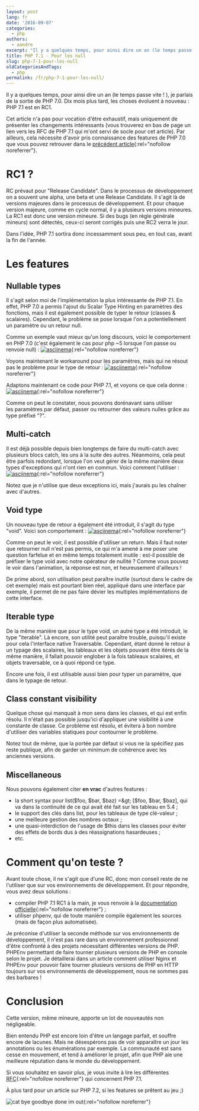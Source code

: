 ```yaml
---
layout: post
lang: fr
date: '2016-09-07'
categories:
  - php
authors:
  - aandre
excerpt: "Il y a quelques temps, pour ainsi dire un an (le temps passe vite ! ), je parlais de la sortie de PHP 7.0. Dix mois plus tard,\_les choses évoluent à nouveau : PHP 7.1 est en RC1."
title: PHP 7.1 - Pour les null
slug: php-7-1-pour-les-null
oldCategoriesAndTags:
  - php
permalink: /fr/php-7-1-pour-les-null/
---
```

Il y a quelques temps, pour ainsi dire un an (le temps passe vite ! ), je parlais de la sortie de PHP 7.0. Dix mois plus tard, les choses évoluent à nouveau : PHP 7.1 est en RC1.

Cet article n'a pas pour vocation d'être exhaustif, mais uniquement de présenter les changements intéressants (vous trouverez en bas de page un lien vers les RFC de PHP 7.1 qui m'ont servi de socle pour cet article). Par ailleurs, cela nécessite d'avoir pris connaissance des features de PHP 7.0 que vous pouvez retrouver dans le [précédent article](https://blog.eleven-labs.com/fr/php-7-petit-guide-qui-ne-trompe-pas/){:rel="nofollow noreferrer"}.

# RC1 ?

RC prévaut pour "Release Candidate". Dans le processus de développement on a souvent une alpha, une beta et une Release Candidate. Il s'agit là de versions majeures dans le processus de développement. Et pour chaque version majeure, comme en cycle normal, il y a plusieurs versions mineures. La RC1 est donc une version mineure. Si des bugs (en règle générale mineurs) sont détectés, ceux-ci seront corrigés puis une RC2 verra le jour.

Dans l'idée, PHP 7.1 sortira donc incessamment sous peu, en tout cas, avant la fin de l'année.

# Les features

## Nullable types

Il s'agit selon moi de l'implémentation la plus intéressante de PHP 7.1. En effet, PHP 7.0 a permis l'ajout du Scalar Type Hinting en paramètres des fonctions, mais il est également possible de typer le retour (classes &amp; scalaires). Cependant, le problème se pose lorsque l'on a potentiellement un paramètre ou un retour null.

Comme un exemple vaut mieux qu'un long discours, voici le comportement en PHP 7.0 (c'est également le cas pour php ~5 lorsque l'on passe ou renvoie null) :
[![asciinema](https://asciinema.org/a/84925.png)](https://asciinema.org/a/84925){:rel="nofollow noreferrer"}

Voyons maintenant le workaround pour les paramètres, mais qui ne résout pas le problème pour le type de retour :
[![asciinema](https://asciinema.org/a/84927.png)](https://asciinema.org/a/84927){:rel="nofollow noreferrer"}

Adaptons maintenant ce code pour PHP 7.1, et voyons ce que cela donne :
[![asciinema](https://asciinema.org/a/84926.png)](https://asciinema.org/a/84926){:rel="nofollow noreferrer"}

Comme on peut le constater, nous pouvons dorénavant sans utiliser les paramètres par défaut, passer ou retourner des valeurs nulles grâce au type préfixé "?".

## Multi-catch

Il est déjà possible depuis bien longtemps de faire du multi-catch avec plusieurs blocs catch, les uns à la suite des autres. Néanmoins, cela peut être parfois redondant, lorsque l'on veut gérer de la même manière deux types d'exceptions qui n'ont rien en commun. Voici comment l'utiliser :
[![asciinema](https://asciinema.org/a/84954.png)](https://asciinema.org/a/84954){:rel="nofollow noreferrer"}

Notez que je n'utilise que deux exceptions ici, mais j'aurais pu les chaîner avec d'autres.

## Void type

Un nouveau type de retour a également été introduit, il s'agit du type "void". Voici son comportement :
[![asciinema](https://asciinema.org/a/84952.png)](https://asciinema.org/a/84952){:rel="nofollow noreferrer"}

Comme on peut le voir, il est possible d'utiliser un return. Mais il faut noter que retourner null n'est pas permis, ce qui m'a amené à me poser une question farfelue et en même temps totalement inutile : est-il possible de préfixer le type void avec notre opérateur de nullité ? Comme vous pouvez le voir dans l'animation, la réponse est non, et heureusement d'ailleurs !

De prime abord, son utilisation peut paraître inutile (surtout dans le cadre de cet exemple) mais est pourtant bien réel, appliqué dans une interface par exemple, il permet de ne pas faire dévier les multiples implémentations de cette interface.

## Iterable type

De la même manière que pour le type void, un autre type a été introduit, le type "iterable". Là encore, son utilité peut paraître trouble, puisqu'il existe pour cela l'interface native Traversable. Cependant, étant donné le retour à un typage des scalaires, les tableaux et les objets pouvant être itérés de la même manière, il fallait pouvoir englober à la fois tableaux scalaires, et objets traversable, ce à quoi répond ce type.

Encore une fois, il est utilisable aussi bien pour typer un paramètre, que dans le typage de retour.

## Class constant visibility

Quelque chose qui manquait à mon sens dans les classes, et qui est enfin résolu. Il n'était pas possible jusqu'ici d'appliquer une visibilité à une constante de classe. Ce problème est résolu, et évitera à bon nombre d'utiliser des variables statiques pour contourner le problème.

Notez tout de même, que la portée par défaut si vous ne la spécifiez pas reste publique, afin de garder un minimum de cohérence avec les anciennes versions.

## Miscellaneous

Nous pouvons également citer **en vrac** d'autres features :
- la short syntax pour list($foo, $bar, $baz) =&gt; [$foo, $bar, $baz], qui va dans la continuité de ce qui avait été fait sur les tableau en 5.4 ;
- le support des clés dans list, pour les tableaux de type clé-valeur ;
- une meilleure gestion des nombres octaux ;
- une quasi-interdiction de l'usage de $this dans les classes pour éviter des effets de bords dus à des réassignations hasardeuses ;
- etc.

# Comment qu'on teste ?

Avant toute chose, il ne s'agit que d'une RC, donc mon conseil reste de ne l'utiliser que sur vos environnements de développement. Et pour répondre, vous avez deux solutions :

- compiler PHP 7.1 RC1 à la main, je vous renvoie à la [documentation officielle](http://php.net/manual/fr/install.windows.building.php){:rel="nofollow noreferrer"} ;
- utiliser phpenv, qui de toute manière compile également les sources (mais de façon plus automatisée).

Je préconise d'utiliser la seconde méthode sur vos environnements de développement, il n'est pas rare dans un environnement professionnel d'être confronté à des projets nécessitant différentes versions de PHP. PHPEnv permettant de faire tourner plusieurs versions de PHP en console selon le projet. Je détaillerai dans un article comment utiliser Nginx et PHPEnv pour pouvoir faire tourner plusieurs versions de PHP en HTTP toujours sur vos environnements de développement, nous ne sommes pas des barbares !

# Conclusion

Cette version, même mineure, apporte un lot de nouveautés non négligeable.

Bien entendu PHP est encore loin d'être un langage parfait, et souffre encore de lacunes. Mais ne désespérons pas de voir apparaître un jour les annotations ou les énumérations par exemple. La communauté est sans cesse en mouvement, et tend à améliorer le projet, afin que PHP aie une meilleure réputation dans le monde du développement.

Si vous souhaitez en savoir plus, je vous invite à lire les différentes [RFC](https://wiki.php.net/rfc#php_71){:rel="nofollow noreferrer"} qui concernent PHP 7.1.

À plus tard pour un article sur PHP 7.2, si les features se prêtent au jeu ;)

![cat bye goodbye done im out](https://media.giphy.com/media/iPiUxztIL4Sl2/giphy.gif){:rel="nofollow noreferrer"}

